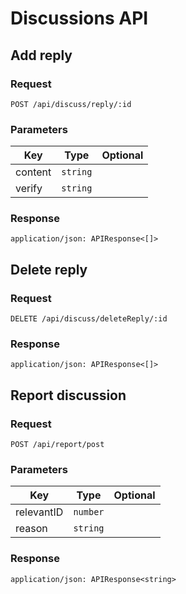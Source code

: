 # Discussions API

## Add reply

### Request

```
POST /api/discuss/reply/:id
```

### Parameters

| Key | Type | Optional |
|-|-|-|
| content | `string` | |
| verify | `string` | |

### Response

```
application/json: APIResponse<[]>
```

## Delete reply

### Request

```
DELETE /api/discuss/deleteReply/:id
```

### Response

```
application/json: APIResponse<[]>
```

## Report discussion

### Request

```
POST /api/report/post
```

### Parameters

| Key | Type | Optional |
|-|-|-|
| relevantID | `number` | |
| reason | `string` | |

### Response

```
application/json: APIResponse<string>
```
